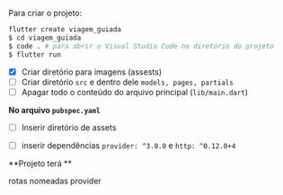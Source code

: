 Para criar o projeto:

```bash
flutter create viagem_guiada
$ cd viagem_guiada
$ code . # para abrir o Visual Studio Code no diretório do projeto
$ flutter run
```

- [x] Criar diretório para imagens (assests)
- [ ] Criar diretório `src` e dentro dele `models, pages, partials`
- [ ] Apagar todo o conteúdo do arquivo principal (`lib/main.dart`)

**No arquivo `pubspec.yaml`**

- [ ] Inserir diretório de assets
- [ ] inserir dependências `provider: ^3.0.0` e  `http: ^0.12.0+4`


**Projeto terá **

rotas nomeadas
provider


